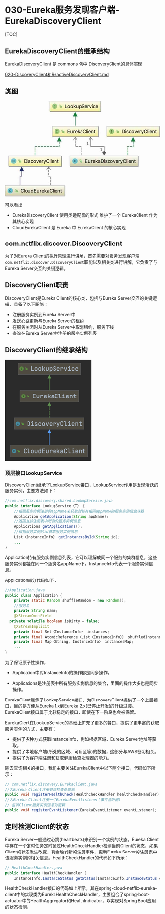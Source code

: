 # 030-Eureka服务发现客户端-EurekaDiscoveryClient

[TOC]

## EurekaDiscoveryClient的继承结构

EurekaDiscoveryClient 是 commons 包中 DiscoveryClient的具体实现

 [020-DiscoveryClient和ReactiveDiscoveryClient.md](../../005-SpringCloud服务治理编程模型/020-DiscoveryClient和ReactiveDiscoveryClient.md) 

## 类图

![image-20210127205646214](../../../../assets/image-20210127205646214.png)



可以看出

- EurekaDiscoveryClient 使用类适配器的形式 维护了一个 EurekaClient 作为其核心实现
- CloudEurekaClient 是 Eureka 中 EurekaClient  的核心实现

## com.netflix.discover.DiscoveryClient

为了对Eureka Client的执行原理进行讲解，首先需要对服务发现客户端`com.netflix.discover.DiscoveryClient`职能以及相关类进行讲解，它负责了与Eureka Server交互的关键逻辑。

## DiscoveryClient职责

DiscoveryClient是Eureka Client的核心类，包括与Eureka Server交互的关键逻辑，具备了以下职能：

- 注册服务实例到Eureka Server中
- 发送心跳更新与Eureka Server的租约
- 在服务关闭时从Eureka Server中取消租约，服务下线
- 查询在Eureka Server中注册的服务实例列表

## DiscoveryClient的继承结构

![image-20210127210847048](../../../../assets/image-20210127210847048.png)

### 顶层接口LookupService

DiscoveryClient继承了LookupService接口，LookupService作用是发现活跃的服务实例，主要方法如下：

```java
//com.netflix.discovery.shared.LookupService.java
public interface LookupService〈T〉 {
    //根据服务实例注册的appName来获取封装有相同appName的服务实例信息容器
    Application getApplication(String appName);
    //返回当前注册表中所有的服务实例信息
    Applications getApplications();
    //根据服务实例的id获取服务实例信息
    List〈InstanceInfo〉 getInstancesById(String id);
    ...
}
```

Application持有服务实例信息列表，它可以理解成同一个服务的集群信息，这些服务实例都挂在同一个服务名appName下。InstanceInfo代表一个服务实例信息。

Application部分代码如下：

```java
//Application.java
public class Application {
    private static Random shuffleRandom = new Random();
    //服务名
    private String name;
    @XStreamOmitField
  private volatile boolean isDirty = false;
    @XStreamImplicit
    private final Set〈InstanceInfo〉 instances;
    private final AtomicReference〈List〈InstanceInfo〉〉 shuffledInstances;
    private final Map〈String, InstanceInfo〉 instancesMap;
    ...
}
```

为了保证原子性操作，

- Application中对InstanceInfo的操作都是同步操作。

- Applications是注册表中所有服务实例信息的集合，里面的操作大多也是同步操作。

EurekaClient继承了LookupService接口，为DiscoveryClient提供了一个上层接口，目的是方便从Eureka 1.x到Eureka 2.x(已停止开发)的升级过渡。EurekaClient接口属于比较稳定的接口，即使在下一阶段也会被保留。

EurekaCient在LookupService的基础上扩充了更多的接口，提供了更丰富的获取服务实例的方式，主要有：

- 提供了多种方式获取InstanceInfo，例如根据区域、Eureka Server地址等获取。
- 提供了本地客户端(所处的区域、可用区等)的数据，这部分与AWS密切相关。
- 提供了为客户端注册和获取健康检查处理器的能力。

除去查询相关的接口，我们主要关注EurekaClient中以下两个接口，代码如下所示：

```java
// com.netflix.discovery.EurekaClient.java
//为Eureka Client注册健康检查处理器
public void registerHealthCheck(HealthCheckHandler healthCheckHandler);
//为Eureka Client注册一个EurekaEventListener(事件监听器)
// 监听Client服务实例信息的更新
public void registerEventListener(EurekaEventListener eventListener);

```

## 定时检测Client的状态

Eureka Server一般通过心跳(heartbeats)来识别一个实例的状态。Eureka Client中存在一个定时任务定时通过HealthCheckHandler检测当前Client的状态，如果Client的状态发生改变，将会触发新的注册事件，更新Eureka Server的注册表中该服务实例的相关信息。HealthCheckHandler的代码如下所示：

```java
// HealthCheckHandler.java
public interface HealthCheckHandler {
    InstanceInfo.InstanceStatus getStatus(InstanceInfo.InstanceStatus currentStatus);￼
```

HealthCheckHandler接口的代码如上所示，其在spring-cloud-netflix-eureka-client中的实现类为EurekaHealthCheckHandler，主要组合了spring-boot-actuator中的HealthAggregator和HealthIndicator，以实现对Spring Boot应用的状态检测。



